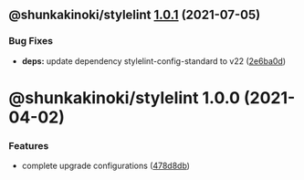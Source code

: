 ## @shunkakinoki/stylelint [1.0.1](https://github.com/shunkakinoki/configurations/compare/@shunkakinoki/stylelint@1.0.0...@shunkakinoki/stylelint@1.0.1) (2021-07-05)

### Bug Fixes

- **deps:** update dependency stylelint-config-standard to v22 ([2e6ba0d](https://github.com/shunkakinoki/configurations/commit/2e6ba0d305b38be1f4407ebbb6411c03625ca09f))

# @shunkakinoki/stylelint 1.0.0 (2021-04-02)

### Features

- complete upgrade configurations ([478d8db](https://github.com/shunkakinoki/configurations/commit/478d8db3afc1157e242d47bc9439256b18849952))
